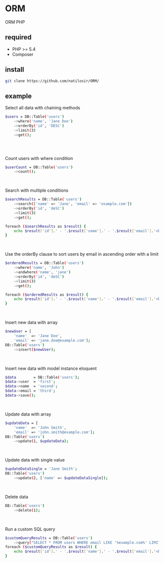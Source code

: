# ORM
ORM PHP

## required

- PHP >= 5.4
- Composer

## install

```bash
git clone https://github.com/natilosir/ORM/
```

## example

Select all data with chaining methods
```bash
$users = DB::Table('users')
    ->where('name', 'Jane Doe')
    ->orderBy('id', 'DESC')
    ->limit(3)
    ->get();
    
```

<br>

Count users with where condition
```bash
$userCount = DB::Table('users')
    ->count();
```

<br>

Search with multiple conditions
```bash
$searchResults = DB::Table('users')
    ->search(['name' => 'Jane', 'email' => 'example.com'])
    ->orderBy('id', 'deSC')
    ->limit(3)
    ->get();

foreach ($searchResults as $result) {
    echo $result['id'].' - '.$result['name'].' - '.$result['email'].'<br>';
}
```

<br>

Use the orderBy clause to sort users by email in ascending order with a limit
```bash
$orderedResults = DB::Table('users')
    ->where('name', 'John')
    ->andwhere('name', 'jane')
    ->orderBy('id', 'deSC')
    ->limit(3)
    ->get();

foreach ($orderedResults as $result) {
    echo $result['id'].' - '.$result['name'].' - '.$result['email'].'<br>';
}
```

<br>

Insert new data with array
```bash
$newUser = [
    'name'  => 'Jane Doe',
    'email' => 'jane.doe@example.com'];
DB::Table('users')
    ->insert($newUser);
```

<br>

Insert new data with model instance eloquent
```bash
$data        = DB::Table('users');
$data->user  = 'first';
$data->name  = 'second';
$data->email = 'third';
$data->save();
```

<br>

Update data with array
```bash
$updateData = [
    'name'  => 'John Smith',
    'email' => 'john.smith@example.com'];
DB::Table('users')
    ->update(1, $updateData);
```

<br>

Update data with single value
```bash
$updateDataSingle = 'Jane Smith';
DB::Table('users')
    ->update(2, ['name' => $updateDataSingle]);
```

<br>

Delete data
```bash
DB::Table('users')
    ->delete(1);
```

<br>

Run a custom SQL query
```bash
$customQueryResults = DB::Table('users')
    ->query("SELECT * FROM users WHERE email LIKE '%example.com%' LIMIT 5");
foreach ($customQueryResults as $result) {
    echo $result['id'].' - '.$result['name'].' - '.$result['email'].'<br>';
}
```
